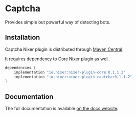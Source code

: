 # Captcha

Provides simple but powerful way of detecting bots.

## Installation

Captcha Nixer plugin is distributed through [Maven Central](https://mvnrepository.com/artifact/io.nixer).

It requires dependency to Core Nixer plugin as well.

```groovy
dependencies {
    implementation "io.nixer:nixer-plugin-core:0.1.1.2"
    implementation "io.nixer:nixer-plugin-captcha:0.1.1.2"
}
```

## Documentation

The full documentation is available [on the docs website](https://nixer-io.github.io/).
